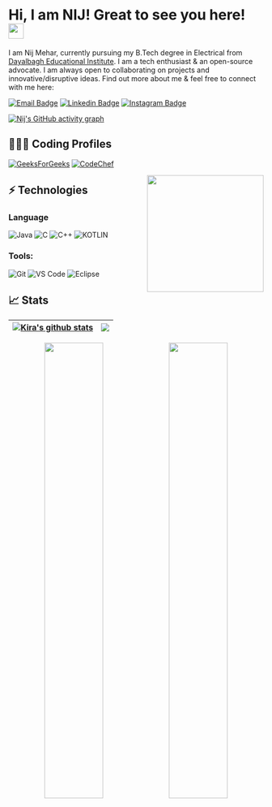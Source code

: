 
# Hi, I am NIJ! Great to see you here! <img src="https://raw.githubusercontent.com/nixin72/nixin72/master/wave.gif" width="30px">

I am Nij Mehar, currently pursuing my B.Tech degree in Electrical from [Dayalbagh Educational Institute](https://www.dei.ac.in/). I am a tech enthusiast & an open-source advocate. I am always open to collaborating on projects and innovative/disruptive ideas. Find out more about me & feel free to connect with me here:

[![Email Badge](https://img.shields.io/badge/-Email-c14438?style=flat-square&logo=Gmail&logoColor=white&link=mailto:nijmehar16@gmail.com)](mailto:nijmehar16@gmail.com)
[![Linkedin Badge](https://img.shields.io/badge/-LinkedIn-blue?style=flat-square&logo=Linkedin&logoColor=white&link=https://www.linkedin.com/in/nij-mehar-grover-aa711a213/)](https://www.linkedin.com/in/nij-mehar-grover-aa711a213/)
[![Instagram Badge](https://img.shields.io/badge/-Instagram-purple?style=flat-square&logo=instagram&logoColor=white&link=https://instagram.com/guy.whocodes/)](https://instagram.com/guy.whocodes)

[![Nij's GitHub activity graph](https://activity-graph.herokuapp.com/graph?username=K1RA-16&theme=xcode)](https://github.com/K1RA-16)

## 👨🏻‍💻 Coding Profiles

[![GeeksForGeeks](https://img.shields.io/badge/-GeeksForGeeks-05CC47?style=flat-square&logo=GeeksForGeeks&logoColor=black)](https://auth.geeksforgeeks.org/user/nijmehar16)
[![CodeChef](https://img.shields.io/badge/-CodeChef-5B4638?style=flat-square&logo=CodeChef&logoColor=white)](https://www.codechef.com/users/nij16)

<img align='right' src="https://media.giphy.com/media/M9gbBd9nbDrOTu1Mqx/giphy.gif" width="230">

## ⚡ Technologies

### Language

![Java](https://img.shields.io/badge/-java-E34A86?style=flat-square&logo=java)
![C](https://img.shields.io/badge/-C-00599C?style=flat-square&logo=c)
![C++](https://img.shields.io/badge/-C++-00599C?style=flat-square&logo=cplusplus)
![KOTLIN](https://img.shields.io/badge/Kotlin-0095D5?&style=for-the-badge&logo=kotlin&logoColor=white)

### Tools:

![Git](https://img.shields.io/badge/-Git-black?style=flat-square&logo=git)
![VS Code](https://img.shields.io/badge/-VS%20Code-007ACC?style=flat-square&logo=visual-studio-code)
![Eclipse](https://img.shields.io/badge/Eclipse-2C2255?style=flat-square&logo=eclipse&logoColor=white)
<!-- ![DigitalOcean](https://img.shields.io/badge/-Digital%20Ocean-darkblue?style=flat-square&logo=digitalocean) -->

<!-- ![Amazon AWS](https://img.shields.io/badge/Amazon%20AWS-232F3E?style=flat-square&logo=amazon-aws)
![Microsoft Azure](https://img.shields.io/badge/Microsoft%20Azure-232F7E?style=flat-square&logo=microsoft-azure)
![Google Cloud](https://img.shields.io/badge/Google%20Cloud-black?style=flat-square&logo=google-cloud)
![Docker](https://img.shields.io/badge/-Docker-black?style=flat-square&logo=docker) -->
<!-- ![Postman](https://img.shields.io/badge/Postman-FF6C37?logo=postman&logoColor=white) -->

## 📈 Stats
| <a href="https://github.com/K1RA-16/github-readme-stats"><img align="center" src="https://github-readme-stats.vercel.app/api?username=K1RA-16&show_icons=true&include_all_commits=true&theme=tokyonight&hide_border=true" alt="Kira's github stats" /></a> | <a href="https://github.com/K1RA-16/github-readme-stats"><img align="centre" src="https://github-readme-stats.vercel.app/api/top-langs?username=K1RA-16&show_icons=true&locale=en&layout=compact&theme=tokyonight" /></a> |
| ------------- | ------------- |
<p align="center">
	
  <img width="48%" src="https://github-readme-stats.vercel.app/api?username=K1RA-16&show_icons=true&theme=tokyonight" />
  <img width="48%" src="https://github-readme-streak-stats.herokuapp.com/?user=K1RA-16&theme=tokyonight" />
	
  <!--<img width='48%' src="https://github-readme-stats.vercel.app/api/top-langs/?username=Rutikab12&layout=compact&text_color=daf7dc&bg_color=151515" />-->
  

</p>

<!-- Sauce: https://github.com/alexandresanlim/Badges4-README.md-Profile -->

